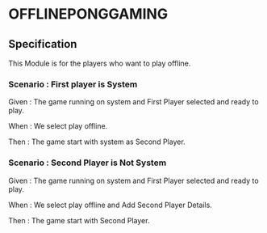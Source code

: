 # OFFLINEPONGGAMING

## Specification

This Module is for the players who want to play offline.

### Scenario : First player is System

Given : The game running on system and First Player selected and ready to play.

When : We select play offline.

Then : The game start with system as Second Player.

### Scenario : Second Player is Not System

Given : The game running on system and First Player selected and ready to play.

When : We select play offline and Add Second Player Details.

Then : The game start with Second Player.

